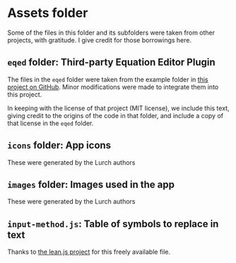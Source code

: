 
# Assets folder

Some of the files in this folder and its subfolders were taken from other
projects, with gratitude.  I give credit for those borrowings here.

## `eqed` folder: Third-party Equation Editor Plugin

The files in the `eqed` folder were taken from the example folder in [this
project on GitHub](https://github.com/foraker/tinymce_equation_editor).
Minor modifications were made to integrate them into this project.

In keeping with the license of that project (MIT license), we include this
text, giving credit to the origins of the code in that folder, and include a
copy of that license in the `eqed` folder.

## `icons` folder: App icons

These were generated by the Lurch authors

## `images` folder: Images used in the app

These were generated by the Lurch authors

## `input-method.js`: Table of symbols to replace in text

Thanks to [the lean.js project](https://github.com/leanprover/lean.js) for
this freely available file.
